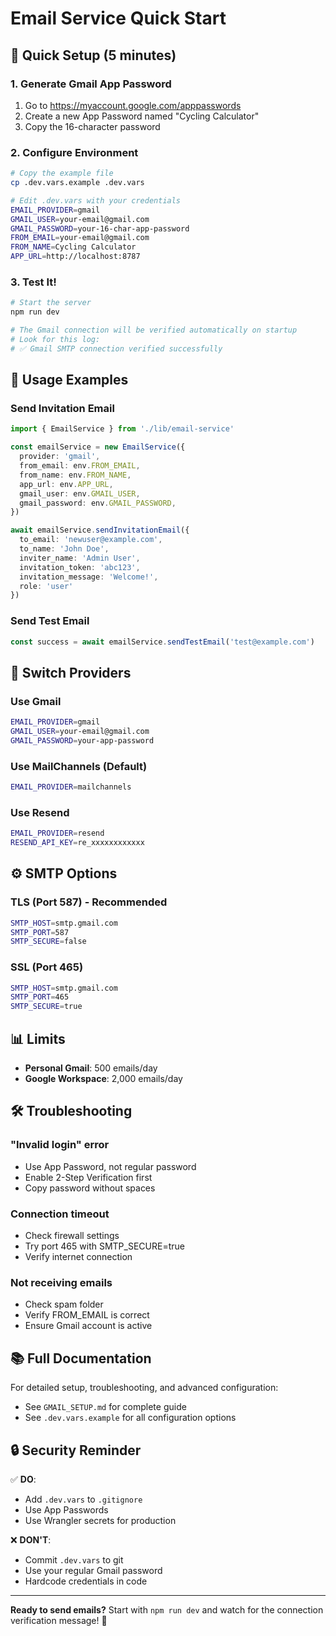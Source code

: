 # Email Service Quick Start

## 🚀 Quick Setup (5 minutes)

### 1. Generate Gmail App Password
1. Go to https://myaccount.google.com/apppasswords
2. Create a new App Password named "Cycling Calculator"
3. Copy the 16-character password

### 2. Configure Environment
```bash
# Copy the example file
cp .dev.vars.example .dev.vars

# Edit .dev.vars with your credentials
EMAIL_PROVIDER=gmail
GMAIL_USER=your-email@gmail.com
GMAIL_PASSWORD=your-16-char-app-password
FROM_EMAIL=your-email@gmail.com
FROM_NAME=Cycling Calculator
APP_URL=http://localhost:8787
```

### 3. Test It!
```bash
# Start the server
npm run dev

# The Gmail connection will be verified automatically on startup
# Look for this log:
# ✅ Gmail SMTP connection verified successfully
```

## 📧 Usage Examples

### Send Invitation Email
```typescript
import { EmailService } from './lib/email-service'

const emailService = new EmailService({
  provider: 'gmail',
  from_email: env.FROM_EMAIL,
  from_name: env.FROM_NAME,
  app_url: env.APP_URL,
  gmail_user: env.GMAIL_USER,
  gmail_password: env.GMAIL_PASSWORD,
})

await emailService.sendInvitationEmail({
  to_email: 'newuser@example.com',
  to_name: 'John Doe',
  inviter_name: 'Admin User',
  invitation_token: 'abc123',
  invitation_message: 'Welcome!',
  role: 'user'
})
```

### Send Test Email
```typescript
const success = await emailService.sendTestEmail('test@example.com')
```

## 🔄 Switch Providers

### Use Gmail
```bash
EMAIL_PROVIDER=gmail
GMAIL_USER=your-email@gmail.com
GMAIL_PASSWORD=your-app-password
```

### Use MailChannels (Default)
```bash
EMAIL_PROVIDER=mailchannels
```

### Use Resend
```bash
EMAIL_PROVIDER=resend
RESEND_API_KEY=re_xxxxxxxxxxxx
```

## ⚙️ SMTP Options

### TLS (Port 587) - Recommended
```bash
SMTP_HOST=smtp.gmail.com
SMTP_PORT=587
SMTP_SECURE=false
```

### SSL (Port 465)
```bash
SMTP_HOST=smtp.gmail.com
SMTP_PORT=465
SMTP_SECURE=true
```

## 📊 Limits

- **Personal Gmail**: 500 emails/day
- **Google Workspace**: 2,000 emails/day

## 🛠️ Troubleshooting

### "Invalid login" error
- Use App Password, not regular password
- Enable 2-Step Verification first
- Copy password without spaces

### Connection timeout
- Check firewall settings
- Try port 465 with SMTP_SECURE=true
- Verify internet connection

### Not receiving emails
- Check spam folder
- Verify FROM_EMAIL is correct
- Ensure Gmail account is active

## 📚 Full Documentation

For detailed setup, troubleshooting, and advanced configuration:
- See `GMAIL_SETUP.md` for complete guide
- See `.dev.vars.example` for all configuration options

## 🔒 Security Reminder

✅ **DO**:
- Add `.dev.vars` to `.gitignore`
- Use App Passwords
- Use Wrangler secrets for production

❌ **DON'T**:
- Commit `.dev.vars` to git
- Use your regular Gmail password
- Hardcode credentials in code

---

**Ready to send emails?** Start with `npm run dev` and watch for the connection verification message! 🎉
